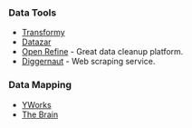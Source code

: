 ### Data Tools

- [Transformy](https://www.transformy.io/#/)
- [Datazar](https://www.datazar.com)
- [Open Refine](http://openrefine.org/) - Great data cleanup platform.
- [Diggernaut](https://www.diggernaut.com/) - Web scraping service.

### Data Mapping
- [YWorks](https://www.yworks.com/products/yed)
- [The Brain](http://www.thebrain.com/)
